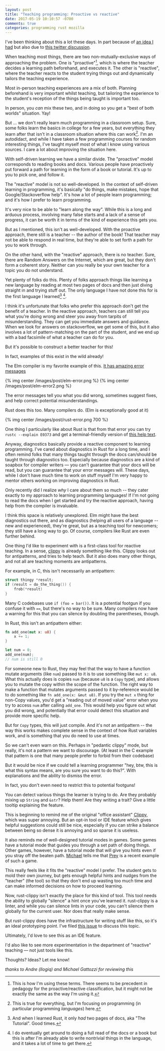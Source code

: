 ```yaml
---
layout: post
title: "Teaching programming: Proactive vs reactive"
date: 2017-05-19 10:10:57 -0700
comments: true
categories: programming rust mozilla
---
```


I've been thinking about this a lot these days. In part because of [an idea I had][clippy-newbie]
but also due to [this twitter discussion][twitter-discussion].

 [clippy-newbie]: https://github.com/Manishearth/rust-clippy/issues/1737
 [twitter-discussion]: https://twitter.com/sehurlburt/status/863829482645340160

When teaching most things, there are two non-mutually-exclusive ways of approaching the problem. One
is "proactive"[^1], which is where the teacher decides a learning path beforehand, and executes it. The
other is "reactive", where the teacher reacts to the student trying things out and dynamically
tailors the teaching experience.


 [^1]: This is how I'm using these terms. There seems to be precedent in pedagogy for the proactive/reactive classification, but it might not be exactly the same as the way I'm using it.

Most in-person teaching experiences are a mix of both. Planning beforehand is very important whilst teaching,
but tailoring the experience to the student's reception of the things being taught is important too.

In person, you _can_ mix these two, and in doing so you get a "best of both worlds" situation. Yay!


But ... we don't really learn much programming in a classroom setup.
Sure, some folks learn the basics in college for a few years, but everything
they learn after that isn't in a classroom situation where this can work[^2].
I'm an autodidact,
and while I have taken a few programming courses for random interesting things, I've taught myself most of what I know
using various sources. I care a lot about improving the situation here.

 [^2]: This is true for everything, but I'm focusing on programming (in particular programming _languages_) here.

With self-driven learning we have a similar divide. The "proactive" model corresponds to reading books
and docs. Various people have proactively put forward a path for learning in the form of a book
or tutorial. It's up to you to pick one, and follow it.

The "reactive" model is not so well-developed. In the context of self-driven learning in programming,
it's basically "do things, make mistakes, hope that Google/Stackoverflow help". It's how
a lot of people learn programming; and it's how I prefer to learn programming.

It's very nice to be able to "learn along the way". While this is a long and arduous process,
involving many false starts and a lack of a sense of progress, it can be worth it in terms of
the kind of experience this gets you.


But as I mentioned, this isn't as well-developed. With the proactive approach, there still
is a teacher -- the author of the book! That teacher may not be able to respond in real time,
but they're able to set forth a path for you to work through.

On the other hand, with the "reactive" approach, there is no teacher. Sure, there are
Random Answers on the Internet, which are great, but they don't form a coherent story.
Neither can you really be your own teacher for a topic you do not understand.


Yet plenty of folks do this. Plenty of folks approach things like learning a new language by reading
at most two pages of docs and then just diving straight in and trying stuff out. The only language I
have not done this for is the first language I learned[^3]&nbsp;[^4].

 [^3]: And when I learned Rust, it only _had_ two pages of docs, aka "The Tutorial". Good times.
 [^4]: I do eventually get around to doing a full read of the docs or a book but this is after I'm already able to write nontrivial things in the language, and it takes a lot of time to get there.


I think it's unfortunate that folks who prefer this approach don't get the benefit of a teacher.
In the reactive approach, teachers can still tell you what you're doing wrong and steer you away from
tarpits of misunderstanding. They can get you immediate answers and guidance. When we look
for answers on stackoverflow, we get some of this, but it also involves a lot of pattern-matching
on the part of the student, and we end up with a bad facsimile of what a teacher can do for you.

But it's possible to construct a better teacher for this!

In fact, examples of this exist in the wild already!

The Elm compiler is my favorite example of this. [It has amazing error messages][elmerr]

{% img center /images/post/elm-error.png %}
{% img center /images/post/elm-error2.png %}

The error messages tell you what you did wrong, sometimes suggest fixes, and help
correct potential misunderstandings.

Rust does this too. Many compilers do. (Elm is exceptionally good at it)

{% img center /images/post/rust-error.png 700 %}

One thing I particularly like about Rust is that from that error you can
try `rustc --explain E0373` and get a terminal-friendly version
of [this help text][error-code-rust].


 [elmerr]: http://elm-lang.org/blog/compilers-as-assistants
 [error-code-rust]: https://doc.rust-lang.org/nightly/error-index.html#E0373


Anyway, diagnostics basically provide a reactive component to learning programming. I've cared about
diagnostics in Rust for a long time, and I often remind folks that many things taught through the
docs can/should be taught through diagnostics too. Especially because diagnostics are a kind of soapbox
for compiler writers &mdash; you can't guarantee that your docs will be read, but you can guarantee
that your error messages will. These days, while I don't have much time to work on stuff myself I'm
very happy to mentor others working on improving diagnostics in Rust.

Only recently did I realize _why_ I care about them so much -- they cater exactly to my approach
to learning programming languages! If I'm not going to read the docs when I get started and try the
reactive approach, having help from the compiler is invaluable.

I think this space is relatively unexplored. Elm might have the best diagnostics out there,
and as diagnostics (helping all users of a language -- new and experienced), they're great,
but as a teaching tool for newcomers; they still have a long way to go. Of course, compilers
like Rust are even further behind.

One thing I'd like to experiment with is a first-class tool for reactive teaching. In a sense,
[clippy] is already something like this. Clippy looks out for antipatterns, and tries to help
teach. But it also does many other things, and not all are teaching moments are antipatterns.


 [clippy]: https://github.com/Manishearth/rust-clippy

For example, in C, this isn't necessarily an antipattern:

```c
struct thingy *result;
if (result = do_the_thing()) {
    frob(*result)
}
```

Many C codebases use `if (foo = bar())`. It is a potential footgun if you confuse it with `==`,
but there's no way to be sure. Many compilers now have a warning for this that you can silence by
doubling the parentheses, though.

In Rust, this isn't an antipattern either:

```rust
fn add_one(mut x: u8) {
    x += 1;
}

let num = 0;
add_one(num);
// num is still 0
```

For someone new to Rust, they may feel that the way to have a function mutate arguments (like `num`) passed to it
is to use something like `mut x: u8`. What this actually does is copies `num` (because `u8` is a `Copy` type),
and allows you to mutate the copy within the scope of the function. The right way to make a function that
mutates arguments passed to it by-reference would be to do something like `fn add_one(x: &mut u8)`.
If you try the `mut x` thing for non-Copy values, you'd get a "reading out of moved value" error
when you try to access `num` after calling `add_one`. This would help you figure out what you did wrong,
and potentially that error could detect this situation and provide more specific help.

But for `Copy` types, this will just compile. And it's not an antipattern -- the way this works
makes complete sense in the context of how Rust variables work, and is something that you do need
to use at times.

So we can't even warn on this. Perhaps in "pedantic clippy" mode, but really, it's not
a pattern we want to discourage. (At least in the C example that pattern is one
that many people prefer to forbid from their codebase)

But it would be nice if we could tell a learning programmer "hey, btw, this is what this syntax
means, are you sure you want to do this?". With explanations and the ability to dismiss the error.

In fact, you don't even need to restrict this to potential footguns!

You can detect various things the learner is trying to do. Are they probably mixing up `String`
and `&str`? Help them! Are they writing a trait? Give a little tooltip explaining the feature.

This is beginning to remind me of the original "office assistant" [Clippy][clippit], which was super annoying.
But an opt-in tool or IDE feature which gives helpful suggestions could still be nice, especially
if you can strike a balance between being so dense it is annoying and so sparse it is useless.

It also reminds me of well-designed tutorial modes in games. Some games have a tutorial mode that guides you
through a set path of doing things. Other games, however, have a tutorial mode that will give you hints even
if you stray off the beaten path. [Michael](https://twitter.com/mgattozzi) tells me that [Prey] is
a recent example of such a game.

 [Prey]: http://store.steampowered.com/app/480490/Prey/

This really feels like it fits the "reactive" model I prefer. The student gets to mold their own
journey, but gets enough helpful hints and nudges from the "teacher" (the tool) so that they
don't end up wasting too much time and can make informed decisions on how to proceed learning.

Now, rust-clippy isn't exactly the place for this kind of tool. This tool needs the ability to globally
"silence" a hint once you've learned it. rust-clippy is a linter, and while you can silence lints in
your code, you can't silence them globally for the current user. Nor does that really make sense.

But rust-clippy does have the infrastructure for writing stuff like this, so it's an ideal prototyping
point. I've filed [this issue][issue] to discuss this topic.

Ultimately, I'd love to see this as an IDE feature.

I'd also like to see more experimentation in the department of "reactive" teaching &mdash; not just tools like this.

Thoughts? Ideas? Let me know!

_thanks to Andre (llogiq) and Michael Gattozzi for reviewing this_

 [clippit]: https://en.wikipedia.org/wiki/Office_Assistant
 [issue]: https://github.com/Manishearth/rust-clippy/issues/1737